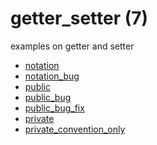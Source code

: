 # getter_setter (7)
examples on getter and setter

+ [notation](notation.py)
+ [notation_bug](notation_bug.py)
+ [public](public.py)
+ [public_bug](public_bug.py)
+ [public_bug_fix](public_bug_fix.py)
+ [private](private.py)
+ [private_convention_only](private_convention_only.py)

<!--
https://realpython.com/python-getter-setter/
https://www.geeksforgeeks.org/private-variables-python/
https://betterprogramming.pub/p-9024f4c1dd4
-->
